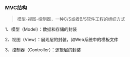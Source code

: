 ### MVC结构

> 模型-视图-控制器，一种C/S或者B/S软件工程的组织方式

1、模型（Model）：数据和存储的封装

2、视图（View）：展现层的封装，如Web系统中的模板文件

3、控制器（Controller）：逻辑层的封装